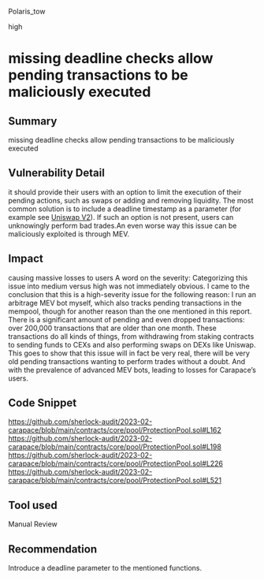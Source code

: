 Polaris_tow

high

# missing deadline checks allow pending transactions to be maliciously executed

## Summary
missing deadline checks allow pending transactions to be maliciously executed
## Vulnerability Detail
it should provide their users with an option to limit the execution of their pending actions, such as swaps or adding and removing liquidity. The most common solution is to include a deadline timestamp as a parameter (for example see [Uniswap V2](https://github.com/Uniswap/v2-periphery/blob/0335e8f7e1bd1e8d8329fd300aea2ef2f36dd19f/contracts/UniswapV2Router02.sol#L229)). If such an option is not present, users can unknowingly perform bad trades.An even worse way this issue can be maliciously exploited is through MEV.

## Impact
causing massive losses to users
A word on the severity:
Categorizing this issue into medium versus high was not immediately obvious. I came to the conclusion that this is a high-severity issue for the following reason:
I run an arbitrage MEV bot myself, which also tracks pending transactions in the mempool, though for another reason than the one mentioned in this report. There is a significant amount of pending and even dropped transactions: over 200,000 transactions that are older than one month. These transactions do all kinds of things, from withdrawing from staking contracts to sending funds to CEXs and also performing swaps on DEXs like Uniswap. This goes to show that this issue will in fact be very real, there will be very old pending transactions wanting to perform trades without a doubt. And with the prevalence of advanced MEV bots, leading to losses for Carapace’s users.
## Code Snippet
https://github.com/sherlock-audit/2023-02-carapace/blob/main/contracts/core/pool/ProtectionPool.sol#L162
https://github.com/sherlock-audit/2023-02-carapace/blob/main/contracts/core/pool/ProtectionPool.sol#L198
https://github.com/sherlock-audit/2023-02-carapace/blob/main/contracts/core/pool/ProtectionPool.sol#L226
https://github.com/sherlock-audit/2023-02-carapace/blob/main/contracts/core/pool/ProtectionPool.sol#L521
## Tool used
Manual Review
## Recommendation
Introduce a deadline parameter to the mentioned functions.